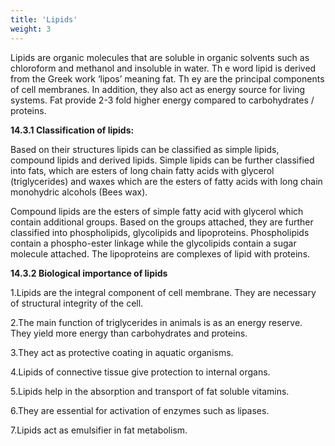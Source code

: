 ```yaml
---
title: 'Lipids'
weight: 3
---
```


 Lipids are organic molecules that are soluble in organic solvents such as chloroform and methanol and insoluble in water. Th e word lipid is derived from the Greek work ‘lipos’ meaning fat. Th ey are the principal components of cell membranes. In addition, they also act as energy source for living systems. Fat provide 2-3 fold higher energy compared to carbohydrates / proteins.

**14.3.1 Classification of lipids:**

Based on their structures lipids can be classified as simple lipids, compound lipids and derived lipids. Simple lipids can be further classified into fats, which are esters of long chain fatty acids with glycerol (triglycerides) and waxes which are the esters of fatty acids with long chain monohydric alcohols (Bees wax).

Compound lipids are the esters of simple fatty acid with glycerol which contain additional groups. Based on the groups attached, they are further classified into phospholipids, glycolipids and lipoproteins. Phospholipids contain a phospho-ester linkage while the glycolipids contain a sugar molecule attached. The lipoproteins are complexes of lipid with proteins.

**14.3.2 Biological importance of lipids**


1.Lipids are the integral component of cell membrane. They are necessary of structural integrity of the cell.

2.The main function of triglycerides in animals is as an energy reserve. They yield more energy than carbohydrates and proteins.

3.They act as protective coating in aquatic organisms.

4.Lipids of connective tissue give protection to internal organs.

5.Lipids help in the absorption and transport of fat soluble vitamins.

6.They are essential for activation of enzymes such as lipases.

7.Lipids act as emulsifier in fat metabolism.
